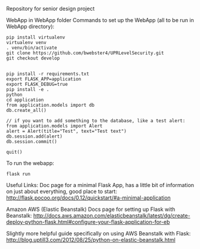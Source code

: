 Repository for senior design project

WebApp in WebApp folder
Commands to set up the WebApp (all to be run in WebApp directory):
```
pip install virtualenv
virtualenv venv
. venv/bin/activate
git clone https://github.com/bwebster4/UPRLevelSecurity.git
git checkout develop


pip install -r requirements.txt
export FLASK_APP=application
export FLASK_DEBUG=true
pip install -e .
python
cd application
from application.models import db
db.create_all()

// if you want to add something to the database, like a test alert:
from application.models import Alert
alert = Alert(title="Test", text="Test text")
db.session.add(alert)
db.session.commit()

quit()
```
To run the webapp:

`flask run`


Useful Links:
Doc page for a minimal Flask App, has a little bit of information on just about everything, good place to start: http://flask.pocoo.org/docs/0.12/quickstart/#a-minimal-application

Amazon AWS (Elastic Beanstalk) Docs page for setting up Flask with Beanstalk:
http://docs.aws.amazon.com/elasticbeanstalk/latest/dg/create-deploy-python-flask.html#configure-your-flask-application-for-eb

Slightly more helpful guide specifically on using AWS Beanstalk with Flask:
http://blog.uptill3.com/2012/08/25/python-on-elastic-beanstalk.html